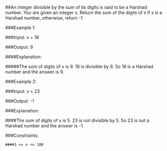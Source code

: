 ##An integer divisible by the sum of its digits is said to be a Harshad number. You are given an integer x. Return the sum of the digits of x if x is a Harshad number, otherwise, return -1.

 

###Example 1:

###Input: x = 18

###Output: 9

####Explanation:

#####The sum of digits of x is 9. 18 is divisible by 9. So 18 is a Harshad number and the answer is 9.

###Example 2:

###Input: x = 23

###Output: -1

###Explanation:

####The sum of digits of x is 5. 23 is not divisible by 5. So 23 is not a Harshad number and the answer is -1.

 

###Constraints:

    ####1 <= x <= 100

